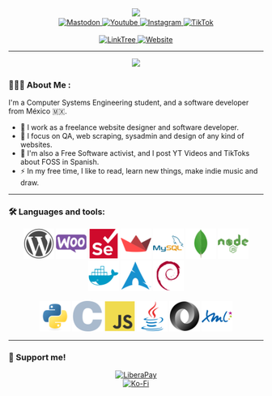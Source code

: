 <div id="header" align="center">
  <img src="https://codeberg.org/Autumn64/AboutMe/raw/branch/main/logo_square_transparent.png" width="200"/>
</div>

<div id="main-badges" align="center">
  <a href="https://mast.lat/@autumn64" target="_blank">
    <img src="https://img.shields.io/badge/Mastodon-6364FF?style=for-the-badge&logo=mastodon&logoColor=white" alt="Mastodon"/>
  </a>
  <a href="https://www.youtube.com/@autumn_64" target="_blank">
    <img src="https://img.shields.io/badge/YouTube-red?style=for-the-badge&logo=youtube&logoColor=white" alt="Youtube"/>
  </a>
  <a href="https://www.instagram.com/autumn.64_" target="_blank">
    <img src="https://img.shields.io/badge/Instagram-C13584?style=for-the-badge&logo=instagram&logoColor=white" alt="Instagram"/>
  </a>
  <a href="https://www.tiktok.com/@autumn.x86_64" target="_blank">
    <img src="https://img.shields.io/badge/TikTok-010101?style=for-the-badge&logo=tiktok&logoColor=white" alt="TikTok"/>
  </a>
</div>

<br>

<div id="sec-badges" align="center">
  <a href="https://linktr.ee/autumn64" target="_blank">
    <img src="https://img.shields.io/badge/LinkTree-acdc5c?style=for-the-badge&logo=linktree&logoColor=black" alt="LinkTree"/>
  </a>
  <a href="https://www.autumn64.xyz/" target="_blank">
    <img src="https://img.shields.io/badge/Website-9b72cf?style=for-the-badge&logo=wordpress&logoColor=white" alt="Website"/>
  </a>
</div>

---

<div id="selfie" align="center">
  <img src="https://codeberg.org/Autumn64/AboutMe/raw/branch/main/foto_sinfondo.png" width="250"/>
</div>

### 👩🏻‍💻 About Me :

I'm a Computer Systems Engineering student, and a software developer from México 🇲🇽.

- 🔭 I work as a freelance website designer and software developer.
- 📖 I focus on QA, web scraping, sysadmin and design of any kind of websites.
- 📣 I'm also a Free Software activist, and I post YT Videos and TikToks about FOSS in Spanish.
- ⚡ In my free time, I like to read, learn new things, make indie music and draw.

---

### 🛠️ Languages and tools:

<div id="tools" align="center">
  <img src="https://raw.githubusercontent.com/devicons/devicon/refs/heads/master/icons/wordpress/wordpress-plain.svg" title="WordPress" alt="WordPress" height="60"/> 
  <img src="https://raw.githubusercontent.com/devicons/devicon/refs/heads/master/icons/woocommerce/woocommerce-plain.svg" title="Woocommerce" alt="Woocommerce" height="60"/> 
  <img src="https://raw.githubusercontent.com/devicons/devicon/refs/heads/master/icons/selenium/selenium-original.svg" title="Selenium" alt="Selenium" height="60"/> 
  <img src="https://raw.githubusercontent.com/devicons/devicon/refs/heads/master/icons/streamlit/streamlit-original.svg" title="Streamlit" alt="Streamlit" height="60"/>
  <img src="https://raw.githubusercontent.com/devicons/devicon/refs/heads/master/icons/mysql/mysql-original-wordmark.svg" title="MySQL" alt="MySQL" height="60"/>
  <img src="https://raw.githubusercontent.com/devicons/devicon/refs/heads/master/icons/mongodb/mongodb-original.svg" title="MongoDB" alt="MongoDB" height="60"/>
  <img src="https://raw.githubusercontent.com/devicons/devicon/refs/heads/master/icons/nodejs/nodejs-plain-wordmark.svg" title="Node.JS" alt="Node.JS" height="60"/>
  <img src="https://raw.githubusercontent.com/devicons/devicon/refs/heads/master/icons/docker/docker-plain.svg" title="Docker" alt="Docker" height="60"/>
  <img src="https://raw.githubusercontent.com/devicons/devicon/refs/heads/master/icons/archlinux/archlinux-original.svg" title="Arch Linux" alt="Arch Linux" height="60"/>
  <img src="https://raw.githubusercontent.com/devicons/devicon/refs/heads/master/icons/debian/debian-original.svg" title="Debian" alt="Debian" height="60"/>
</div>

<br>

<div id="languages" align="center">
  <img src="https://raw.githubusercontent.com/devicons/devicon/refs/heads/master/icons/python/python-original.svg" title="Python" alt="Python" height="60"/> 
  <img src="https://raw.githubusercontent.com/devicons/devicon/refs/heads/master/icons/c/c-original.svg" title="C" alt="C" height="60"/> 
  <img src="https://raw.githubusercontent.com/devicons/devicon/refs/heads/master/icons/javascript/javascript-original.svg" title="JavaScript" alt="JavaScript" height="60"/> 
  <img src="https://raw.githubusercontent.com/devicons/devicon/refs/heads/master/icons/java/java-original.svg" title="Java" alt="Java" height="60"/>
  <img src="https://raw.githubusercontent.com/devicons/devicon/refs/heads/master/icons/json/json-original.svg" title="JSON" alt="JSON" height="60"/>
  <img src="https://raw.githubusercontent.com/devicons/devicon/refs/heads/master/icons/xml/xml-original.svg" title="XML" alt="XML" height="60"/>
</div>

---

### 💸 Support me!

<div id="donations" align="center">
    <a href="https://liberapay.com/autumn64/" target="_blank">
        <img src="https://www.autumn64.xyz/wp-content/uploads/2025/07/liberapay.svg" alt="LiberaPay" width="100"/>
    </a><br>
    <a href="https://ko-fi.com/autumn64" target="_blank">
        <img src="https://www.autumn64.xyz/wp-content/uploads/2025/07/kofi.png" alt="Ko-Fi" width="100"/>
    </a>
</div>